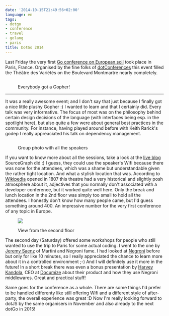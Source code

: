 ```yaml
---
date: '2014-10-15T21:49:56+02:00'
language: en
tags:
- dotgo
- conference
- travel
- golang
- paris
title: DotGo 2014
---
```



Last Friday the very first [Go conference on European soil][1] took place in
Paris, France. Organised by the fine folks of [dotConferences][dc] this event
filled the Théâtre des Variétés on the Boulevard Montmartre nearly completely.

<figure> <img
src="http://photos.h10n.me/Conferences/DotGo-2014/i-HwTQ62x/0/L/DSC03045-L.jpg"
alt=""><figcaption><p>Everybody got a Gopher!</p></figcaption></figure>

-----------

It was a really awesome event; and I don't say that just because I finally got
a nice little plushy Gopher :) I wanted to learn and that I certainly did. Every
talk was very informative. The focus of most was on the philosophy behind
certain design decisions of the language (with interfaces being esp. in the
spotlight here), but also quite a few were about general best practices in the
community. For instance, having played around before with Keith Rarick's godep
I really appreaciated his talk on dependency management.

<figure><img
src="http://photos.h10n.me/Conferences/DotGo-2014/i-VmX88dx/0/L/DSC03057-L.jpg"
alt=""><figcaption><p>Group photo with all the speakers</p><figcaption></figure>

If you want to know more about all the sessions, take a look at the [live
blog][2] SourceGraph did :) I guess, they could use the speaker's Wifi because
there was none for the attendees, which was a shame but understandable given the
rather tight location. And what a stylish location that was. According to
[Wikipedia][wp] opened in 1807 this theatre had a very historical and slightly
posh atmosphere about it, adjectives that you normally don't associated with
a developer conference, but it worked quite well here. Only the break and lunch
location in the 2nd floor was simply too small to hold all the attendees.
I honestly don't know how many people came, but I'd guess something around 400.
An impressive number for the very first conference of any topic in Europe.

<figure><img
src="http://photos.h10n.me/Conferences/DotGo-2014/i-3xqbDtH/0/L/DSC03051-L.jpg"><figcaption><p>View
from the second floor</p></figcaption></figure>

The second day (Saturday) offered some workshops for people who still wanted to
use the trip to Paris for some actual coding. I went to the one by [Jeremy
Saenz][js] of Martini and Negroni fame. I had looked at [Negroni][ng] before but
only for like 10 minutes, so I really appreciated the chance to learn more about
it in a controlled environment ;-) And I will definitely use it more in the
future! In a short break there was even a bonus presentation by [Harvey
Kandola][hk], CEO at [Documize][dm] about their product and how they use Negroni
middlewares. Great and practical stuff!

Same goes for the conference as a whole. There are some things I'd prefer to be
handled differenty like still offering Wifi and a different style of
after-party, the overall experience was great :D Now I'm really looking forward
to dotJS by the same organisers in November and also already to the next dotGo
in 2015!

[1]: http://www.dotgo.eu/
[2]: http://dotgo.sourcegraph.com/
[hk]: https://twitter.com/HarveyKandola
[dm]: http://www.documize.com/
[dc]: http://www.dotconferences.eu/
[wp]: http://en.wikipedia.org/wiki/Th%C3%A9%C3%A2tre_des_Vari%C3%A9t%C3%A9s
[js]: http://codegangsta.io/

[ng]: https://github.com/codegangsta/negroni
